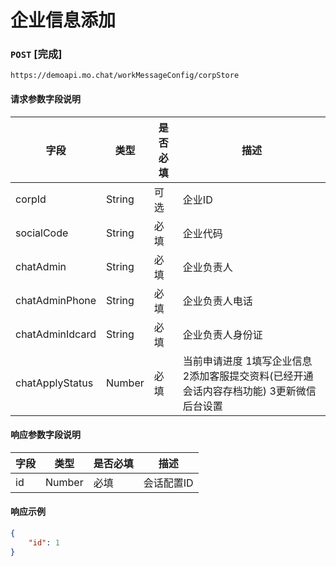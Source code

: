 # 企业信息添加
### `POST`  [完成]
```
https://demoapi.mo.chat/workMessageConfig/corpStore
```

#### 请求参数字段说明

| 字段  | 类型 | 是否必填 | 描述|
| ------------- | ------------- | ------------------ | ------------------ |
| corpId  | String  | 可选 | 企业ID |
| socialCode  | String  | 必填 | 企业代码 |
| chatAdmin  | String  | 必填 | 企业负责人 |
| chatAdminPhone  | String  | 必填 | 企业负责人电话 |
| chatAdminIdcard  | String  | 必填 | 企业负责人身份证 |
| chatApplyStatus  | Number  | 必填 | 当前申请进度 1填写企业信息 2添加客服提交资料(已经开通会话内容存档功能) 3更新微信后台设置 |

#### 响应参数字段说明

| 字段  | 类型 | 是否必填 | 描述|
| ------------- | ------------- | ------------------ | ------------------ |
| id  | Number  | 必填 | 会话配置ID |


#### 响应示例

```json
{
    "id": 1
}
```